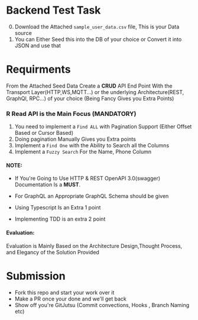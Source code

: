 # Backend Test Task

0. Download the Attached `sample_user_data.csv` file, This is your Data source
1. You can Either Seed this into the DB of your choice or Convert it into JSON and use that

# Requirments

From the Attached Seed Data Create a **CRUD** API End Point With the
Transport Layer(HTTP,WS,MQTT...) or the underlying Architecture(REST, GraphQl, RPC...)
of your choice (Being Fancy Gives you Extra Points)

### R Read API is the Main Focus (MANDATORY)

1. You need to implement a `Find ALL` with Pagination Support (Either Offset Based or Cursor Based)
2. Doing pagination Manually Gives you Extra points
3. Implement a `Find One` with the Ability to Search all the Columns
4. Implement a `Fuzzy Search` For the Name, Phone Column

#### NOTE:

- If You're Going to Use HTTP & REST OpenAPI 3.0(swagger) Documentation Is a **MUST**.
- For GraphQL an Appropriate GraphQL Schema should be given

- Using Typescript Is an Extra 1 point
- Implementing TDD is an extra 2 point

#### Evaluation:

Evaluation is Mainly Based on the Architecture Design,Thought Process, and Elegancy of the Solution Provided 


# Submission
- Fork this repo and start your work over it 
- Make a PR once your done and we'll get back
- Show off you're GitJutsu (Commit convections, Hooks , Branch Naming etc)

